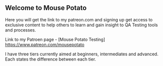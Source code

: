 ## Welcome to Mouse Potato 

Here you will get the link to my patreon.com and signing up get access to exclusive content to help others to learn and gain insight to QA Testing tools and processes.

Link to my Patroen page - [Mouse Potato Testing] <https://www.patreon.com/mousepotato>

I have three tiers currently aimed at beginners, intermediates and advanced. Each states the difference between each tier.


